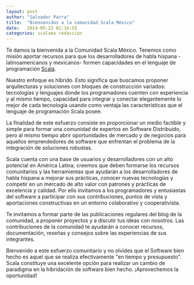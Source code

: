```yaml
---
layout: post
author: "Salvador Parra"
title:  "Bienvenidos a la comunidad Scala México"
date:   2014-05-23 01:16:55
categories: scalamx redaccion
---
```


Te damos la bienvenida a la Comunidad Scala México. Tenemos como misión aportar recursos para 
que los desarrolladores de habla hispana -latinoamericanos y mexicanos- formen capacidades en 
el lenguaje de programación [Scala][scala]. 

Nuestro enfoque es híbrido. Esto significa que buscamos proponer arquitecturas y soluciones 
con bloques de construcción variados: tecnologías y lenguajes donde los programadores cuenten con
experiencia y al mismo tiempo, capacidad para integrar y conectar elegantemente lo mejor de cada
tecnología usando como ventaja las características que el lenguaje de programación Scala posee.

La finalidad de este esfuerzo consiste en proporcionar un medio factible y simple para formar
una comunidad de expertos en Software Distribuido, pero al mismo tiempo abrir oportunidades de 
mercado y de negocios para aquellos emprendedores de software que enfrentan el problema de la 
integración de soluciones robustas. 

Scala cuenta con una base de usuarios y desarrolladores con un alto potencial en América Latina; 
creemos que deben formarse los recursos comunitarios y las herramientas que ayudarán a los
desarrolladores de habla hispana a mejorar sus prácticas, conocer nuevas tecnologías y competir 
en un mercado de alto valor con patrones y prácticas de excelencia y calidad. Por ello invitamos 
a los programadores y entusiastas del software a participar con sus contribuciones, 
puntos de vista y aportaciones constructivas en un entorno colaborativo y cooperativista.

Te invitamos a formar parte de las publicaciones regulares del blog de la comunidad, a proponer
proyectos y a discutir tus ideas con nosotros. Las contribuciones de la comunidad te ayudarán
a conocer recursos, documentación, reseñas y consejos sobre las experiencias de sus integrantes.

Bienvenido a este esfuerzo comunitario y no olvides que el Software bien hecho es aquel que
se realiza efectivamente "en tiempo y presupuesto". Scala constituye una excelente opción para 
realizar un cambio de paradigma en la hibridación de software bien hecho. ¡Aprovechemos la oportunidad!

[scala]:    http://scala-lang.org/
